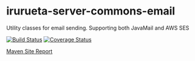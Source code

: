 # irurueta-server-commons-email
Utility classes for email sending. Supporting both JavaMail and AWS SES

[![Build Status](https://travis-ci.org/albertoirurueta/irurueta-server-commons-email.svg?branch=master)](https://travis-ci.org/albertoirurueta/irurueta-server-commons-email)
[![Coverage Status](https://coveralls.io/repos/github/albertoirurueta/irurueta-server-commons-email/badge.svg?branch=master)](https://coveralls.io/github/albertoirurueta/irurueta-server-commons-email?branch=master)

[Maven Site Report](http://albertoirurueta.github.io/irurueta-server-commons-email/)
